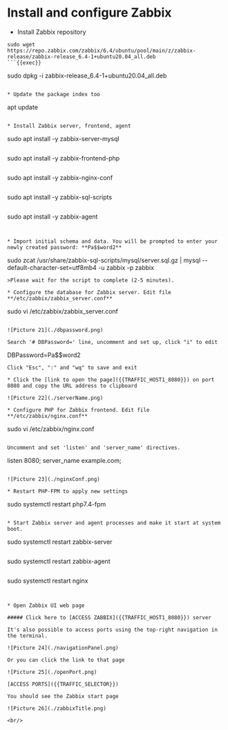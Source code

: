 # Install and configure Zabbix


* Install Zabbix repository
```
sudo wget https://repo.zabbix.com/zabbix/6.4/ubuntu/pool/main/z/zabbix-release/zabbix-release_6.4-1+ubuntu20.04_all.deb
```{{exec}}
```
sudo dpkg -i zabbix-release_6.4-1+ubuntu20.04_all.deb
```{{exec}}

* Update the package index too
```
apt update
```{{exec}}

* Install Zabbix server, frontend, agent
```
sudo apt install -y zabbix-server-mysql
```{{exec}}
```
sudo apt install -y zabbix-frontend-php
```{{exec}}
```
sudo apt install -y zabbix-nginx-conf
```{{exec}}
```
sudo apt install -y zabbix-sql-scripts
```{{exec}}
```
sudo apt install -y zabbix-agent
```{{exec}}


* Import initial schema and data. You will be prompted to enter your newly created password: **Pa$$word2**
```
sudo zcat /usr/share/zabbix-sql-scripts/mysql/server.sql.gz | mysql --default-character-set=utf8mb4 -u zabbix -p zabbix
```{{exec}}
>Please wait for the script to complete (2-5 minutes).

* Configure the database for Zabbix server. Edit file **/etc/zabbix/zabbix_server.conf**
```
sudo vi /etc/zabbix/zabbix_server.conf
```{{exec}}

![Picture 21](./dbpassword.png)

Search '# DBPassword=' line, uncomment and set up, click "i" to edit 
```
DBPassword=Pa$$word2
```
Click "Esc", ":" and "wq" to save and exit

* Click the [link to open the page]({{TRAFFIC_HOST1_8080}}) on port 8080 and copy the URL address to clipboard

![Picture 22](./serverName.png)

* Configure PHP for Zabbix frontend. Edit file **/etc/zabbix/nginx.conf**
```
sudo vi /etc/zabbix/nginx.conf
```{{exec}}

Uncomment and set 'listen' and 'server_name' directives.
```
listen 8080;
server_name example.com;
```

![Picture 23](./nginxConf.png)

* Restart PHP-FPM to apply new settings
```
sudo systemctl restart php7.4-fpm
```{{exec}}

* Start Zabbix server and agent processes and make it start at system boot.
```
sudo systemctl restart zabbix-server
```{{exec}}
```
sudo systemctl restart zabbix-agent
```{{exec}}
```
sudo systemctl restart nginx
```{{exec}}


* Open Zabbix UI web page

##### Click here to [ACCESS ZABBIX]({{TRAFFIC_HOST1_8080}}) server

It's also possible to access ports using the top-right navigation in the terminal.

![Picture 24](./navigationPanel.png)

Or you can click the link to that page

![Picture 25](./openPort.png)

[ACCESS PORTS]({{TRAFFIC_SELECTOR}})

You should see the Zabbix start page

![Picture 26](./zabbixTitle.png)

<br/>
